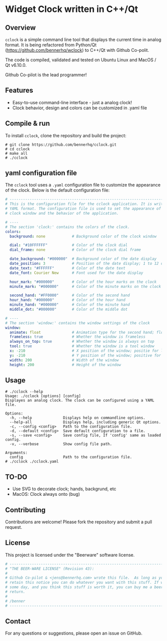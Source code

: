 # Widget Clock written in C++/Qt

## Overview

`cclock` is a simple command line tool that displays the current time in analog format.
It is being refactored from Python/Qt (<https://github.com/bennerhq/wclock>) to C++/Qt
with Github Co-polit.

The code is compiled, validated and tested on Ubuntu Linux and MacOS / Qt v6.10.0.

Github Co-pilot is the lead programmer!

## Features

- Easy-to-use command-line interface - just a analog clock!
- Clock behavior, design and colors can be customized in .yaml file

## Compile & run

To install `cclock`, clone the repository and build the project:

```console
# git clone https://github.com/bennerhq/cclock.git
# cd cclock
# make all
# ./cclock
```

## yaml configuration file

The `cclock` tool uses a `.yaml` configuration file to customize the
appearance of the clock. Below is the default configuration file:

```yaml
# ---------------------------------------------------------------------------
# This is the configuration file for the cclock application. It is written in
# YAML format. The configuration file is used to set the appearance of the
# clock window and the behavior of the application.

# ----
# The section 'clock:' contains the colors of the clock.
colors:
  background: none            # Background color of the clock window

  dial: "#10FFFFFF"           # Color of the clock dial
  dial_frame: none            # Color of the clock dial frame

  date_background: "#000000"  # Background color of the date display
  date_position: 3            # Position of the date display; 1 to 12 o'clock
  date_text: "#FFFFFF"        # Color of the date text
  date_font: Courier New      # Font used for the date display

  hour_mark: "#000000"        # Color of the hour marks on the clock
  minute_mark: "#000000"      # Color of the minute marks on the clock

  second_hand: "#FF0000"      # Color of the second hand
  hour_hand: "#000000"        # Color of the hour hand
  minute_hand: "#000000"      # Color of the minute hand
  middle_dot: "#000000"       # Color of the middle dot

# ----
# The section 'window:' contains the window settings of the clock
window:
  animate: float              # Animation type for the second hand; float or tick
  frameless: true             # Whether the window is frameless
  always_on_top: true         # Whether the window is always on top
  tool: true                  # Whether the window is a tool window
  x: -210                     # X position of the window; positie for left, negative for right
  y: -210                     # Y position of the window; positive for top, negative for bottom
  width: 200                  # Width of the window
  height: 200                 # Height of the window

```

## Usage

```console
# ./cclock --help
Usage: ./cclock [options] [config]
Displayes an analog clock. The clock can be configured using a YAML file.

Options:
  -h, --help              Displays help on commandline options.
  --help-all              Displays help, including generic Qt options.
  -c, --config <config>   Path to the configuration file.
  -d, --default <config>  Save default configuration to a file.
  -s, --save <config>     Save config file, If 'config' same as loaded config.
  -v, --verbose           Show config file path.

Arguments:
  config                  Path to the configuration file.
# ./cclock ./cclock.yaml
```

## TO-DO

- Use SVG to decorate clock; hands, backgrund, etc
- MacOS: Clock always onto (bug)

## Contributing

Contributions are welcome! Please fork the repository and submit a pull request.

## License

This project is licensed under the "Beerware" software license.

```bash
# ----------------------------------------------------------------------------
# "THE BEER-WARE LICENSE" (Revision 43):
#
# Github Co-pilot & <jens@bennerhq.com> wrote this file.  As long as you 
# retain this notice you can do whatever you want with this stuff. If we meet 
# some day, and you think this stuff is worth it, you can buy me a beer in 
# return.   
# 
# /benner
# ----------------------------------------------------------------------------
```

## Contact

For any questions or suggestions, please open an issue on GitHub.
